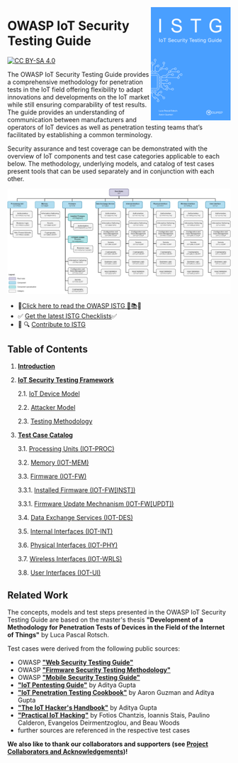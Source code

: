 <a href="https://owasp.org/owasp-istg/"><img width="180px" align="right" style="float: right;" src="src/img/istg_cover.png"></a>

# OWASP IoT Security Testing Guide

[![CC BY-SA 4.0][cc-by-sa-shield]][cc-by-sa]

The OWASP IoT Security Testing Guide provides a comprehensive methodology for penetration tests in the IoT field offering flexibility to adapt innovations and developments on the IoT market while still ensuring comparability of test results. The guide provides an understanding of communication between manufacturers and operators of IoT devices as well as penetration testing teams that’s facilitated by establishing a common terminology. 

Security assurance and test coverage can be demonstrated with the overview of IoT components and test case categories applicable to each below. The methodology, underlying models, and catalog of test cases present tools that can be used separately and in conjunction with each other. 



![Component Overview](src/img/Component_Overview.png)




- 🔔[Click here to read the OWASP ISTG 📖📚]( https://owasp.org/owasp-istg/)🔔
- ✅ [Get the latest ISTG Checklists](https://github.com/OWASP/owasp-istg/tree/main/checklists)✅ 
- 📝 🔍 [Contribute to ISTG](https://owasp.org/www-project-iot-security-testing-guide/#div-contributing)



## Table of Contents

1. [**Introduction**](./src/01_introduction/README.md)

2. [**IoT Security Testing Framework**](./src/02_framework/README.md)

   2.1. [IoT Device Model](./src/02_framework/device_model.md)

   2.2. [Attacker Model](./src/02_framework/attacker_model.md)

   2.3. [Testing Methodology](./src/02_framework/methodology.md)

3. [**Test Case Catalog**](./src/03_test_cases/README.md)

   3.1. [Processing Units (IOT-PROC)](./src/03_test_cases/processing_units/README.md)

   3.2. [Memory (IOT-MEM)](./src/03_test_cases/memory/README.md)

   3.3. [Firmware (IOT-FW)](./src/03_test_cases/firmware/README.md)

      3.3.1. [Installed Firmware (IOT-FW[INST])](./src/03_test_cases/firmware/installed_firmware.md)

      3.3.1. [Firmware Update Mechnanism (IOT-FW[UPDT])](./src/03_test_cases/firmware/firmware_update_mechanism.md)

   3.4. [Data Exchange Services (IOT-DES)](./src/03_test_cases/data_exchange_services/README.md)

   3.5. [Internal Interfaces (IOT-INT)](./src/03_test_cases/internal_interfaces/README.md)

   3.6. [Physical Interfaces (IOT-PHY)](./src/03_test_cases/physical_interfaces/README.md)

   3.7. [Wireless Interfaces (IOT-WRLS)](./src/03_test_cases/wireless_interfaces/README.md)

   3.8. [User Interfaces (IOT-UI)](./src/03_test_cases/user_interfaces/README.md)



## Related Work

The concepts, models and test steps presented in the OWASP IoT Security Testing Guide are based on the master's thesis **"Development of a Methodology for Penetration Tests of Devices in the Field of the Internet of Things"** by Luca Pascal Rotsch.



Test cases were derived from the following public sources:

* OWASP [**"Web Security Testing Guide"**][owasp_wstg]
* OWASP [**"Firmware Security Testing Methodology"**][owasp_fstm]
* OWASP [**"Mobile Security Testing Guide"**][owasp_mstg]
* [**"IoT Pentesting Guide"**][iot_pentesting_guide] by Aditya Gupta
* [**"IoT Penetration Testing Cookbook"**][iot_penetration_testing_cookbook] by Aaron Guzman and Aditya Gupta
* [**"The IoT Hacker's Handbook"**][iot_hackers_handbook] by Aditya Gupta
* [**"Practical IoT Hacking"**][practical_iot_hacking] by Fotios Chantzis, Ioannis Stais, Paulino Calderon, Evangelos Deirmentzoglou, and Beau Woods
* further sources are referenced in the respective test cases



**We also like to thank our collaborators and supporters (see [Project Collaborators and Acknowledgements](./acknowledgements.md))!**



[cc-by-sa]:  http://creativecommons.org/licenses/by-sa/4.0/
[cc-by-sa-shield]: https://img.shields.io/badge/License-CC%20BY--SA%204.0-lightgrey.svg
[owasp_wstg]: https://owasp.org/www-project-web-security-testing-guide/	"OWASP Web Security Testing Guide"
[owasp_fstm]: https://github.com/scriptingxss/owasp-fstm	"OWASP Firmware Security Testing Methodology"
[owasp_mstg]: https://owasp.org/www-project-mobile-security-testing-guide/	"OWASP Mobile Security Testing Guide"
[iot_pentesting_guide]: https://www.iotpentestingguide.com	"IoT Pentesting Guide"
[iot_penetration_testing_cookbook]: https://www.packtpub.com/product/iot-penetration-testing-cookbook/9781787280571	"IoT Penetration Testing Cookbook"
[iot_hackers_handbook]: https://link.springer.com/book/10.1007/978-1-4842-4300-8	"The IoT Hacker's Handbook"
[practical_iot_hacking]: https://nostarch.com/practical-iot-hacking	"Practical IoT Hacking"
